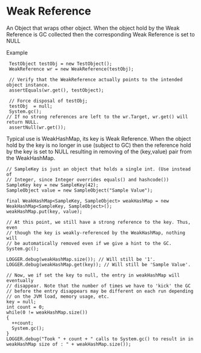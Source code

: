 # Weak Reference

An Object that wraps other object. When the object hold by the Weak Reference is GC collected 
then the corresponding Weak Reference is set to NULL

Example

     TestObject testObj = new TestObject();
     WeakReference wr = new WeakReference(testObj);

     // Verify that the WeakReference actually points to the intended object instance.
     assertEquals(wr.get(), testObject);

     // Force disposal of testObj;
     testObj  = null;
     System.gc();            
    // If no strong references are left to the wr.Target, wr.get() will return NULL.
     assertNull(wr.get());

Typical use is WeakHashMap, its key is Weak Reference. When the object hold by the key is no 
longer in use (subject to GC) then the reference hold by the key is set to NULL resulting in 
removing of the (key,value) pair from the WeakHashMap.

    // SampleKey is just an object that holds a single int. (Use instead of
    // Integer, since Integer overrides equals() and hashcode())
    SampleKey key = new SampleKey(42);
    SampleObject value = new SampleObject("Sample Value");
    
    final WeakHashMap<SampleKey, SampleObject> weakHashMap = new WeakHashMap<SampleKey, SampleObject>();
    weakHashMap.put(key, value);
    
    // At this point, we still have a strong reference to the key. Thus, even
    // though the key is weakly-referenced by the WeakHashMap, nothing will
    // be automatically removed even if we give a hint to the GC.
    System.gc();
    
    LOGGER.debug(weakHashMap.size()); // Will still be '1'.
    LOGGER.debug(weakHashMap.get(key)); // Will still be 'Sample Value'.
    
    // Now, we if set the key to null, the entry in weakHashMap will eventually
    // disappear. Note that the number of times we have to 'kick' the GC
    // before the entry disappears may be different on each run depending
    // on the JVM load, memory usage, etc.
    key = null;
    int count = 0;
    while(0 != weakHashMap.size())
    {
      ++count;
      System.gc();
    }
    LOGGER.debug("Took " + count + " calls to System.gc() to result in in weakHashMap size of : " + weakHashMap.size());
